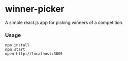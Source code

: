 winner-picker
=====================

A simple react.js app for picking winners of a competition.

### Usage

```
npm install
npm start
open http://localhost:3000
```
